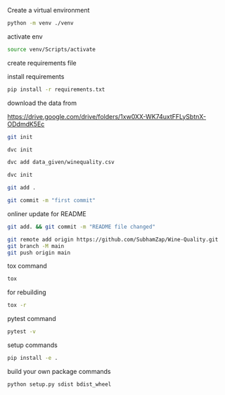 Create a virtual environment
```bash
python -m venv ./venv
```
activate env
```bash
source venv/Scripts/activate
```

create requirements file

install requirements
```bash
pip install -r requirements.txt
```

download the data from

https://drive.google.com/drive/folders/1xw0XX-WK74uxtFFLySbtnX-ODdmdK5Ec

```bash
git init
```

```bash
dvc init
```

```bash
dvc add data_given/winequality.csv
```

```bash
dvc init
```

```bash
git add .
```

```bash
git commit -m "first commit"
```

onliner update for README
```bash
git add. && git commit -m "README file changed"
```

```bash
git remote add origin https://github.com/SubhamZap/Wine-Quality.git
git branch -M main
git push origin main
```

tox command
```bash
tox
```

for rebuilding
```bash
tox -r
```

pytest command
```bash
pytest -v
```

setup commands
```bash
pip install -e .
```

build your own package commands
```bash
python setup.py sdist bdist_wheel
```